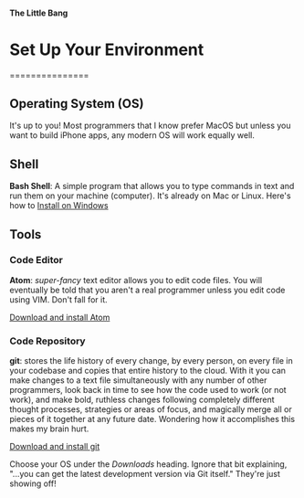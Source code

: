 #### The Little Bang

# Set Up Your Environment #
===============
## Operating System (OS) ##
It's up to you!  Most programmers that I know prefer MacOS but unless you want to build iPhone apps, any modern OS will work equally well.  
## Shell ##
**Bash Shell**:  A simple program that allows you to type commands in text and run them on your machine (computer).  It's already on Mac or Linux.  Here's how to [Install on Windows](http://www.howtogeek.com/249966/how-to-install-and-use-the-linux-bash-shell-on-windows-10/)

## Tools ##

### Code Editor ###
**Atom**: *super-fancy* text editor allows you to edit code files.  You will eventually be told that you aren't a real programmer unless you edit code using VIM.  Don't fall for it.

[Download and install Atom](https://atom.io)

### Code Repository ###
**git**: stores the life history of every change, by every person, on every file in your codebase and copies that entire history to the cloud.  With it you can make changes to a text file simultaneously with any number of other programmers, look back in time to see how the code used to work (or not work), and make bold, ruthless changes following completely different thought processes, strategies or areas of focus, and magically merge all or pieces of it together at any future date.  Wondering how it accomplishes this makes my brain hurt.

[Download and install git](https://git-scm.com/downloads)

Choose your OS under the *Downloads* heading.
Ignore that bit explaining, "...you can get the latest development version via Git itself."  They're just showing off!

